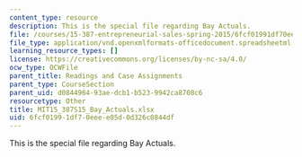 ```yaml
---
content_type: resource
description: This is the special file regarding Bay Actuals.
file: /courses/15-387-entrepreneurial-sales-spring-2015/6fcf01991df70eeee05d0d326c0844df_MIT15_387S15_Bay_Actuals.xlsx
file_type: application/vnd.openxmlformats-officedocument.spreadsheetml.sheet
learning_resource_types: []
license: https://creativecommons.org/licenses/by-nc-sa/4.0/
ocw_type: OCWFile
parent_title: Readings and Case Assignments
parent_type: CourseSection
parent_uid: d0844964-93ae-dcb1-b523-9942ca8708c6
resourcetype: Other
title: MIT15_387S15_Bay_Actuals.xlsx
uid: 6fcf0199-1df7-0eee-e05d-0d326c0844df
---
```

This is the special file regarding Bay Actuals.
